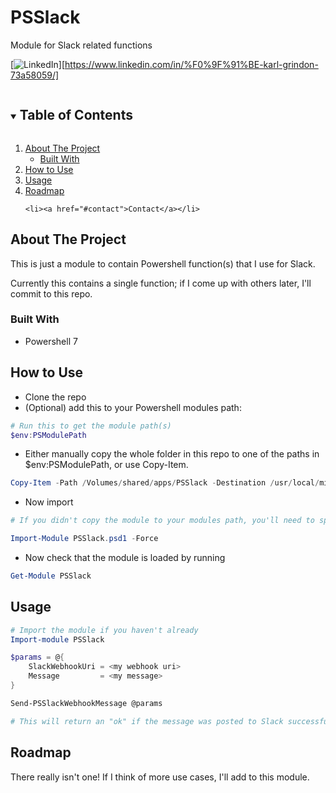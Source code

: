 # PSSlack
 Module for Slack related functions

<!--
*** Thanks for checking out the Best-README-Template. If you have a suggestion
*** that would make this better, please fork the repo and create a pull request
*** or simply open an issue with the tag "enhancement".
*** Thanks again! Now go create something AMAZING! :D
***
***
***
*** To avoid retyping too much info. Do a search and replace for the following:
*** github_username, repo_name, twitter_handle, email, project_title, project_description
-->



<!-- PROJECT SHIELDS -->
<!--
*** I'm using markdown "reference style" links for readability.
*** Reference links are enclosed in brackets [ ] instead of parentheses ( ).
*** See the bottom of this document for the declaration of the reference variables
*** for contributors-url, forks-url, etc. This is an optional, concise syntax you may use.
*** https://www.markdownguide.org/basic-syntax/#reference-style-links
-->
[![LinkedIn][linkedin-shield]][https://www.linkedin.com/in/%F0%9F%91%BE-karl-grindon-73a58059/]

<!-- TABLE OF CONTENTS -->
<details open="open">
  <summary><h2 style="display: inline-block">Table of Contents</h2></summary>
  <ol>
    <li>
      <a href="#about-the-project">About The Project</a>
      <ul>
        <li><a href="#built-with">Built With</a></li>
      </ul>
    </li>
    <li><a href="#How to Use">How to Use</a></li>
    <li><a href="#usage">Usage</a></li>
    <li><a href="#roadmap">Roadmap</a></li>

    <li><a href="#contact">Contact</a></li>
  </ol>
</details>



<!-- ABOUT THE PROJECT -->
## About The Project

This is just a module to contain Powershell function(s) that I use for Slack.

Currently this contains a single function; if I come up with others later, I'll commit to this repo.

### Built With

* Powershell 7

<!-- How to use -->
## How to Use

* Clone the repo
* (Optional) add this to your Powershell modules path:
```Powershell
# Run this to get the module path(s)
$env:PSModulePath
```
  * Either manually copy the whole folder in this repo to one of the paths in $env:PSModulePath, or use Copy-Item.
```Powershell
Copy-Item -Path /Volumes/shared/apps/PSSlack -Destination /usr/local/microsoft/powershell/7/Modules -Force -Recurse
```
  * Now import
```Powershell
# If you didn't copy the module to your modules path, you'll need to speficy a full path to the module

Import-Module PSSlack.psd1 -Force
```
  * Now check that the module is loaded by running
```Powershell
Get-Module PSSlack
```

<!-- USAGE EXAMPLES -->
## Usage

``` Powershell
# Import the module if you haven't already
Import-module PSSlack

$params = @{
    SlackWebhookUri = <my webhook uri>
    Message         = <my message>
}

Send-PSSlackWebhookMessage @params

# This will return an "ok" if the message was posted to Slack successfully.
```

<!-- ROADMAP -->
## Roadmap

There really isn't one! If I think of more use cases, I'll add to this module.

<!-- MARKDOWN LINKS & IMAGES -->
<!-- https://www.markdownguide.org/basic-syntax/#reference-style-links -->
[linkedin-shield]: https://img.shields.io/badge/-LinkedIn-black.svg?style=for-the-badge&logo=linkedin&colorB=555
[linkedin-url]: https://github.com/KarlGrindon
